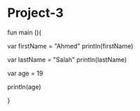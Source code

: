 # Project-3

fun main (){

var firstName = "Ahmed"
println(firstName)

var lastName = "Salah"
println(lastName)

var age = 19

println(age)

}

